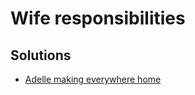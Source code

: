 # Wife responsibilities

## Solutions

* [Adelle making everywhere home](../solutions/adelle-making-everywhere-home.md)
